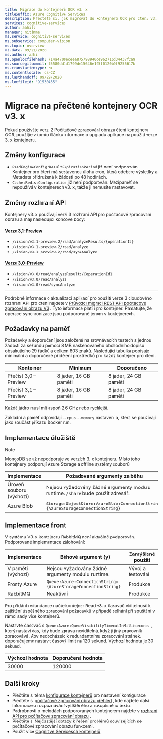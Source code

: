 ```yaml
---
title: Migrace do kontejnerů OCR v3. x
titleSuffix: Azure Cognitive Services
description: Přečtěte si, jak migrovat do kontejnerů OCR pro čtení v3.
services: cognitive-services
author: aahill
manager: nitinme
ms.service: cognitive-services
ms.subservice: computer-vision
ms.topic: overview
ms.date: 09/21/2020
ms.author: aahi
ms.openlocfilehash: 714a4709eceea875798940de962716d34437f2a9
ms.sourcegitcommit: f5580dd1d1799de15646e195f0120b9f9255617b
ms.translationtype: MT
ms.contentlocale: cs-CZ
ms.lasthandoff: 09/29/2020
ms.locfileid: "91530455"
---
```

# <a name="migrate-to-the-read-v3x-ocr-containers"></a>Migrace na přečtené kontejnery OCR v3. x

Pokud používáte verzi 2 Počítačové zpracování obrazu čtení kontejneru OCR, použijte v tomto článku informace o upgradu aplikace na použití verze 3. x kontejneru. 


## <a name="configuration-changes"></a>Změny konfigurace

* `ReadEngineConfig:ResultExpirationPeriod` již není podporován. Kontejner pro čtení má sestavenou úlohu cron, která odebere výsledky a Metadata přidružená k žádosti po 48 hodinách.
* `Cache:Redis:Configuration` již není podporován. Mezipaměť se nepoužívá v kontejnerech v3. x, takže ji nemusíte nastavovat.

## <a name="api-changes"></a>Změny rozhraní API

Kontejnery v3. x používají verzi 3 rozhraní API pro počítačové zpracování obrazu a mají následující koncové body:

#### <a name="version-31-preview"></a>[Verze 3,1-Preview](#tab/version-3-1)

* `/vision/v3.1-preview.2/read/analyzeResults/{operationId}`
* `/vision/v3.1-preview.2/read/analyze`
* `/vision/v3.1-preview.2/read/syncAnalyze`

#### <a name="version-30-preview"></a>[Verze 3,0-Preview](#tab/version-3)

* `/vision/v3.0/read/analyzeResults/{operationId}`
* `/vision/v3.0/read/analyze`
* `/vision/v3.0/read/syncAnalyze`

---

Podrobné informace o aktualizaci aplikací pro použití verze 3 cloudového rozhraní API pro čtení najdete v [Průvodci migrací REST API počítačové zpracování obrazu V3](https://docs.microsoft.com/azure/cognitive-services/computer-vision/upgrade-api-versions) . Tyto informace platí i pro kontejner. Pamatujte, že operace synchronizace jsou podporované jenom v kontejnerech.

## <a name="memory-requirements"></a>Požadavky na paměť

Požadavky a doporučení jsou založené na srovnávacích testech s jednou žádostí za sekundu pomocí 8 MB naskenovaného obchodního dopisu obsahujícího 29 řádků a celkem 803 znaků. Následující tabulka popisuje minimální a doporučené přidělení prostředků pro každý kontejner pro čtení.

|Kontejner  |Minimum | Doporučeno  |
|---------|---------|------|
|Přečíst 3,0 – Preview     | 8 jader, 16 GB paměti         | 8 jader, 24 GB paměti
|Přečíst 3,1 – Preview | 8 jader, 16 GB paměti         | 8 jader, 24 GB paměti

Každé jádro musí mít aspoň 2,6 GHz nebo rychlejší.

Základní a paměť odpovídají `--cpus` `--memory` nastavení a, která se používají jako součást příkazu Docker run.

## <a name="storage-implementations"></a>Implementace úložiště

>[!NOTE]
> MongoDB se už nepodporuje ve verzích 3. x kontejneru. Místo toho kontejnery podporují Azure Storage a offline systémy souborů.

| Implementace |  Požadované argumenty za běhu |
|---------|---------|
|Úroveň souboru (výchozí)   | Nejsou vyžadovány žádné argumenty modulu runtime. `/share` bude použit adresář. |
|Azure Blob | `Storage:ObjectStore:AzureBlob:ConnectionString={AzureStorageConnectionString}` |

## <a name="queue-implementations"></a>Implementace front

V systému V3. x kontejneru RabbitMQ není aktuálně podporován. Podporované implementace zálohování:

| Implementace | Běhové argument (y) | Zamýšlené použití |
|---------|---------|-------|
| V paměti (výchozí) | Nejsou vyžadovány žádné argumenty modulu runtime. | Vývoj a testování |
| Fronty Azure | `Queue:Azure:ConnectionString={AzureStorageConnectionString}` | Produkce |
| RabbitMQ  | Neaktivní | Produkce |

Pro přidání redundance načte kontejner Read v3. x časovač viditelnosti k zajištění úspěšného zpracování požadavků v případě selhání při spuštění v rámci sady více kontejnerů. 

Nastavte časovač s `Queue:Azure:QueueVisibilityTimeoutInMilliseconds` , který nastaví čas, kdy bude zpráva neviditelná, když ji jiný pracovník zpracovává. Aby nedocházelo k redundantnímu zpracování stránek, doporučujeme nastavit časový limit na 120 sekund. Výchozí hodnota je 30 sekund.

| Výchozí hodnota | Doporučená hodnota |
|---------|---------|
| 30000 |   120000 |


## <a name="next-steps"></a>Další kroky

* Přečtěte si téma [konfigurace kontejnerů](computer-vision-resource-container-config.md) pro nastavení konfigurace
* Přečtěte si [počítačové zpracování obrazu přehled](overview.md) , kde najdete další informace o rozpoznávání vytištěného a rukopisného textu.
* Podrobnosti o metodách podporovaných kontejnerem najdete v [rozhraní API pro počítačové zpracování obrazu](//westus.dev.cognitive.microsoft.com/docs/services/5adf991815e1060e6355ad44/operations/56f91f2e778daf14a499e1fa) .
* Přečtěte si [Nejčastější dotazy](FAQ.md) k řešení problémů souvisejících se počítačové zpracování obrazu funkcemi.
* Použít více [Cognitive Servicesch kontejnerů](../cognitive-services-container-support.md)
